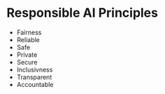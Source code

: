 # Responsible AI Principles
- Fairness
- Reliable
- Safe
- Private
- Secure
- Inclusivness
- Transparent
- Accountable
